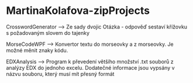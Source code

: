# MartinaKolafova-zipProjects
<p>
CrosswordGenerator --> Ze sady dvojic Otázka - odpověď sestaví křížovku s požadovaným slovem do tajenky
<p>
MorseCodeWPF --> Konvertor textu do morseovky a z morseovky. Je možné měnit znaky kódu. 
<p>
EDXAnalysis --> Program k převedení většího množství .txt souborů z analýzy EDX do jednoho excelu. Dodatečné informace jsou vypsány v názvu souboru, který musí mít přesný formát

